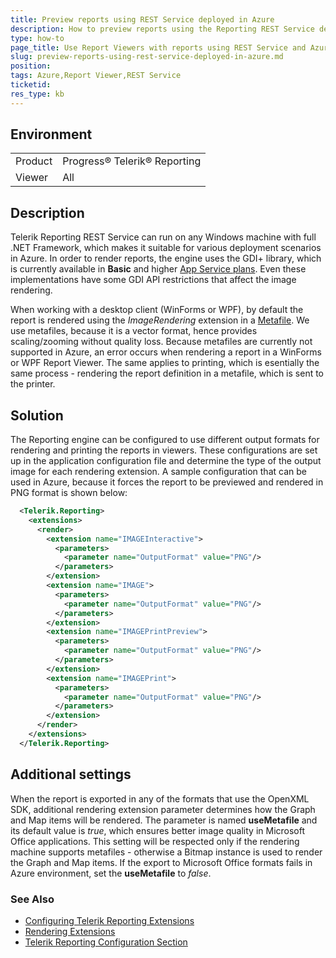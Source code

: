 ```yaml
---
title: Preview reports using REST Service deployed in Azure
description: How to preview reports using the Reporting REST Service deployed in Azure
type: how-to
page_title: Use Report Viewers with reports using REST Service and Azure
slug: preview-reports-using-rest-service-deployed-in-azure.md
position: 
tags: Azure,Report Viewer,REST Service
ticketid: 
res_type: kb
---
```


## Environment
<table>
	<tr>
		<td>Product</td>
		<td>Progress® Telerik® Reporting</td>
	</tr>
	<tr>
		<td>Viewer</td>
		<td>All</td>
	</tr>
</table>


## Description
Telerik Reporting REST Service can run on any Windows machine with full .NET Framework, which makes it suitable for various deployment scenarios in Azure.
In order to render reports, the engine uses the GDI+ library, which is currently available in **Basic** and higher [App Service plans](https://azure.microsoft.com/en-us/pricing/details/app-service/windows/).
Even these implementations have some GDI API restrictions that affect the image rendering.

When working with a desktop client (WinForms or WPF), by default the report is rendered using the *ImageRendering* extension in a [Metafile](https://msdn.microsoft.com/en-us/library/windows/desktop/dd145051(v=vs.85).aspx). 
We use metafiles, because it is a vector format, hence provides scaling/zooming without quality loss. 
Because metafiles are currently not supported in Azure, an error occurs when rendering a report in a WinForms or WPF Report Viewer.
The same applies to printing, which is esentially the same process - rendering the report definition in a metafile, which is sent to the printer.

## Solution
The Reporting engine can be configured to use different output formats for rendering and printing the reports in viewers. 
These configurations are set up in the application configuration file and determine the type of the output image for each rendering extension.
A sample configuration that can be used in Azure, because it forces the report to be previewed and rendered in PNG format is shown below:
```xml
  <Telerik.Reporting>
    <extensions>
      <render>
        <extension name="IMAGEInteractive">
          <parameters>
            <parameter name="OutputFormat" value="PNG"/>
          </parameters>
        </extension>
        <extension name="IMAGE">
          <parameters>
            <parameter name="OutputFormat" value="PNG"/>
          </parameters>
        </extension>
        <extension name="IMAGEPrintPreview">
          <parameters>
            <parameter name="OutputFormat" value="PNG"/>
          </parameters>
        </extension>
        <extension name="IMAGEPrint">
          <parameters>
            <parameter name="OutputFormat" value="PNG"/>
          </parameters>
        </extension>
      </render>
    </extensions>
  </Telerik.Reporting>
```
## Additional settings
When the report is exported in any of the formats that use the OpenXML SDK, additional rendering extension parameter determines how the Graph and Map items will be rendered.
The parameter is named **useMetafile** and its default value is *true*, which ensures better image quality in Microsoft Office applications.
This setting will be respected only if the rendering machine supports metafiles - otherwise a Bitmap instance is used to render the Graph and Map items.
If the export to Microsoft Office formats fails in Azure environment, set the **useMetafile** to *false*. 

### See Also
- [Configuring Telerik Reporting Extensions](../configuring-telerik-reporting-extensions)
- [Rendering Extensions](../configuring-rendering-extensions)
- [Telerik Reporting Configuration Section](../configuring-telerik-reporting)
